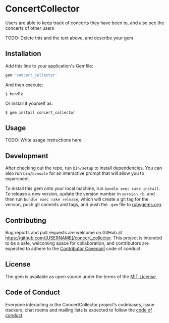 # ConcertCollector

Users are able to keep track of concerts they have been to, and also see the concerts of other users

TODO: Delete this and the text above, and describe your gem

## Installation

Add this line to your application's Gemfile:

```ruby
gem 'concert_collector'
```

And then execute:

    $ bundle

Or install it yourself as:

    $ gem install concert_collector

## Usage

TODO: Write usage instructions here

## Development

After checking out the repo, run `bin/setup` to install dependencies. You can also run `bin/console` for an interactive prompt that will allow you to experiment.

To install this gem onto your local machine, run `bundle exec rake install`. To release a new version, update the version number in `version.rb`, and then run `bundle exec rake release`, which will create a git tag for the version, push git commits and tags, and push the `.gem` file to [rubygems.org](https://rubygems.org).

## Contributing

Bug reports and pull requests are welcome on GitHub at https://github.com/[USERNAME]/concert_collector. This project is intended to be a safe, welcoming space for collaboration, and contributors are expected to adhere to the [Contributor Covenant](http://contributor-covenant.org) code of conduct.

## License

The gem is available as open source under the terms of the [MIT License](https://opensource.org/licenses/MIT).

## Code of Conduct

Everyone interacting in the ConcertCollector project’s codebases, issue trackers, chat rooms and mailing lists is expected to follow the [code of conduct](https://github.com/[USERNAME]/concert_collector/blob/master/CODE_OF_CONDUCT.md).
